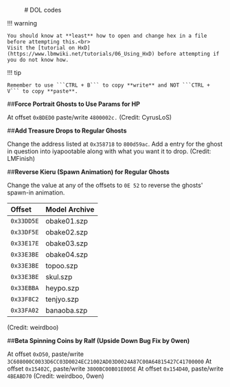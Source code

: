 
<figure markdown> 
# DOL codes
</figure>

!!! warning 

    You should know at **least** how to open and change hex in a file before attempting this.<br>
    Visit the [tutorial on HxD](https://www.lbmwiki.net/tutorials/06_Using_HxD) before attempting if you do not know how.

!!! tip

    Remember to use ```CTRL + B``` to copy **write** and NOT ```CTRL + V``` to copy **paste**.

##**Force Portrait Ghosts to Use Params for HP**

At offset ```0xBDED0``` paste/write ```4800002c.```
(Credit: CyrusLoS)
<br>

##**Add Treasure Drops to Regular Ghosts**

Change the address listed at ```0x358718``` to ```800d59ac```.
Add a entry for the ghost in question into iyapootable along with what you want it to drop.
(Credit: LMFinish)
<br>

##**Reverse Kieru (Spawn Animation) for Regular Ghosts**

Change the value at any of the offsets to ```0E 52``` to reverse the ghosts' spawn-in animation.

| Offset         | Model Archive                        |
| :----------    | :----------------------------------- |
| `0x33DD5E`     | obake01.szp                          |
| `0x33DF5E`     | obake02.szp                          |
| `0x33E17E`     | obake03.szp                          |
| `0x33E3BE`     | obake04.szp                          |
| `0x33E3BE`     | topoo.szp                            |
| `0x33E3BE`     | skul.szp                             |
| `0x33EBBA`     | heypo.szp                            |
| `0x33F8C2`     | tenjyo.szp                           |
| `0x33FA02`     | banaoba.szp                          |

(Credit: weirdboo)
<br>

##**Beta Spinning Coins by Ralf (Upside Down Bug Fix by 0wen)**

At offset ```0xD50```, paste/write ```3C608000C0033D6CC03D0024EC21002AD03D0024A87C00A64815427C41700000```
At offset ```0x15402C```, paste/write ```3800BC00B01E005E```
At offset ```0x154D40```, paste/write ```4BEABD70```
(Credit: weirdboo, 0wen)